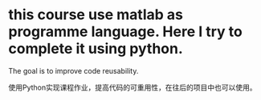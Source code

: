﻿# this course use matlab as programme language. Here I try to complete it using python.

The goal is to improve code reusability.

使用Python实现课程作业，提高代码的可重用性，在往后的项目中也可以使用。 
